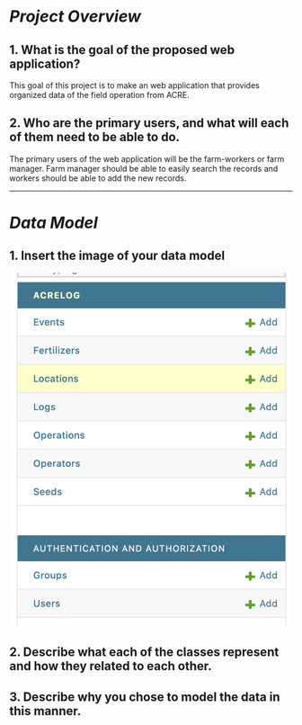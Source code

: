 # *Project Overview*
## 1. What is the goal of the proposed web application?
This goal of this project is to make an web application that provides organized data of the field operation from ACRE.
## 2. Who are the primary users, and what will each of them need to be able to do.
The primary users of the web application will be the farm-workers or farm manager. Farm manager should be able to easily search the records and workers should be able to add the new records.
***

# *Data Model*

## 1. Insert the image of your data model
![Data model image](image.png)
## 2. Describe what each of the classes represent and how they related to each other.

## 3. Describe why you chose to model the data in this manner.